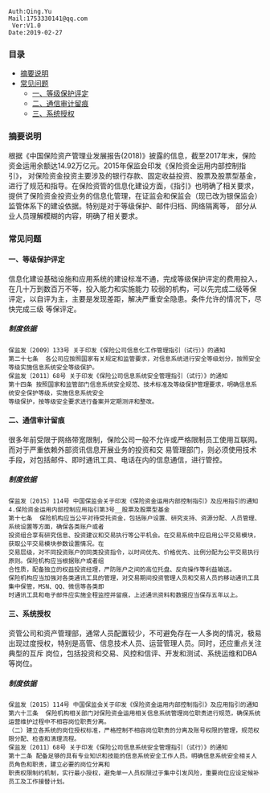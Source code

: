 ```shell
Auth:Qing.Yu
Mail:1753330141@qq.com
 Ver:V1.0
Date:2019-02-27
```

### 目录
- [摘要说明](#摘要说明)
- [常见问题](#常见问题)
  - [一、等级保护评定](#一、等级保护评定)
  - [二、通信审计留痕](#二、通信审计留痕)
  - [三、系统授权](#三、系统授权)

### 摘要说明
根据《中国保险资产管理业发展报告(2018)》披露的信息，截至2017年末，保险资金运用余额达14.92万亿元。2015年保监会印发《保险资金运用内部控制指引》，
对保险资金投资主要涉及的银行存款、固定收益投资、股票及股票型基金，进行了规范和指导。在保险资管的信息化建设方面，《指引》也明确了相关要求，
提供了保险资金投资业务的信息化管理，在证监会和保监会（现已改为银保监会）监管体系下的建设依据。特别是对于等级保护、邮件归档、网络隔离等，
部分从业人员理解模糊的内容，明确了相关要求。

### 常见问题

#### 一、等级保护评定
信息化建设基础设施和应用系统的建设标准不通，完成等级保护评定的费用投入，在几十万到数百万不等，投入能力和实施能力
较弱的机构，可以先完成二级等保评定，以自评为主，主要是发现差距，解决严重安全隐患。条件允许的情况下，尽快完成三级
等保评定。
##### 制度依据
```
保监发〔2009〕133号 关于印发《保险公司信息化工作管理指引（试行）》的通知
第二十七条  各公司应按照国家有关规定和监管要求，对信息系统进行安全等级划分，按照安全等级实施信息系统安全等级保护。
保监发〔2011〕68号 关于印发《保险公司信息系统安全管理指引（试行）》的通知
第十四条 按照国家和监管部门信息系统安全规范、技术标准及等级保护管理要求，明确信息系统安全保护等级，实施信息系统安全
等级保护，按等级安全要求进行备案并定期测评和整改。
```

#### 二、通信审计留痕
很多年前受限于网络带宽限制，保险公司一般不允许或严格限制员工使用互联网。而对于严重依赖外部资讯信息开展业务的投资和交
易管理部门，则必须使用技术手段，对包括邮件、即时通讯工具、电话在内的信息通信，进行管控。
##### 制度依据
```
保监发〔2015〕114号 中国保监会关于印发《保险资金运用内部控制指引》及应用指引的通知
4.保险资金运用内部控制应用指引第3号__股票及股票型基金
第十七条  保险机构应当公平对待受托资金，包括账户设置、研究支持、资源分配、人员管理、系统设置等方面，确保各类账户或者
投资组合享有研究信息、投资建议和交易执行等公平机会。在交易系统中应启用公平交易模块，获取公平交易模块参数设置情况。在
交易层级，对不同投资账户的同类投资指令，以时间优先、价格优先、比例分配为公平交易执行原则。保险机构应当根据账户或者组
合性质，配备独立的权益投资经理，严防账户之间的高位托盘、反向操作等利益输送。
保险机构应当加强对各类通讯工具的管理，对交易期间投资管理人员和交易人员的移动通讯工具集中保管，MSN、QQ、微信等各类即
时通讯工具和电子邮件应实施全程监控并留痕，上述通讯资料和数据应当保存五年以上。
```

#### 三、系统授权
资管公司和资产管理部，通常人员配置较少，不可避免存在一人多岗的情况，极易出现过度授权，特别是高管、信息技术人员、运营管理人员。同时，还应重点关注典型的互斥
岗位，包括投资和交易、风控和信评、开发和测试、系统运维和DBA等岗位。
##### 制度依据
```
保监发〔2015〕114号 中国保监会关于印发《保险资金运用内部控制指引》及应用指引的通知
第六十三条  保险机构相关部门对保险资金运用相关信息系统管理岗位职责进行规范，确保系统运营维护过程中不相容岗位职责分离。
（二）建立各系统的岗位授权标准，严格控制不相容岗位职责的分离及账号权限的管理，规范权限分配、检查和清理流程。
保监发〔2011〕68号 关于印发《保险公司信息系统安全管理指引（试行）》的通知
第十二条 配备足够的具有专业知识和技能的信息系统安全工作人员。明确信息系统安全相关人员角色和职责，建立必要的岗位分离和
职责权限制约机制，实行最小授权，避免单一人员权限过于集中引发风险，重要岗位应设定候补员工及工作接替计划。
```
